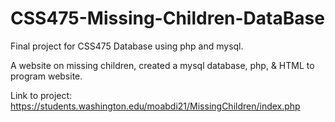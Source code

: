 # CSS475-Missing-Children-DataBase
Final project for CSS475 Database using php and mysql.

A website on missing children, created a mysql database, php, & HTML to program website.

Link to project: https://students.washington.edu/moabdi21/MissingChildren/index.php
